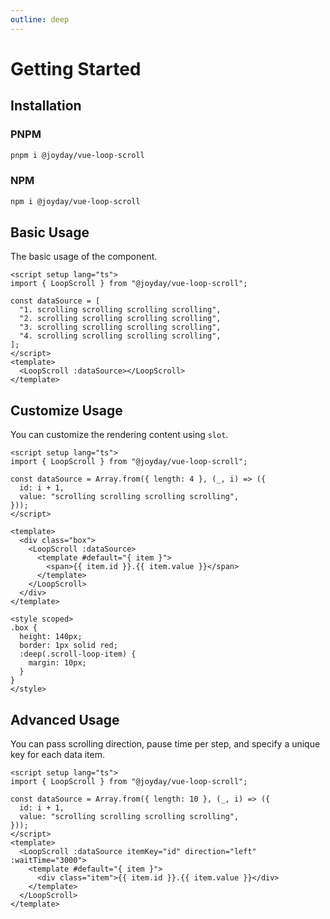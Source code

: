 ```yaml
---
outline: deep
---
```


# Getting Started

## Installation

### PNPM

```bash
pnpm i @joyday/vue-loop-scroll
```

### NPM

```bash
npm i @joyday/vue-loop-scroll
```

## Basic Usage

The basic usage of the component.

```vue
<script setup lang="ts">
import { LoopScroll } from "@joyday/vue-loop-scroll";

const dataSource = [
  "1. scrolling scrolling scrolling scrolling",
  "2. scrolling scrolling scrolling scrolling",
  "3. scrolling scrolling scrolling scrolling",
  "4. scrolling scrolling scrolling scrolling",
];
</script>
<template>
  <LoopScroll :dataSource></LoopScroll>
</template>
```

## Customize Usage

You can customize the rendering content using `slot`.

```vue
<script setup lang="ts">
import { LoopScroll } from "@joyday/vue-loop-scroll";

const dataSource = Array.from({ length: 4 }, (_, i) => ({
  id: i + 1,
  value: "scrolling scrolling scrolling scrolling",
}));
</script>

<template>
  <div class="box">
    <LoopScroll :dataSource>
      <template #default="{ item }">
        <span>{{ item.id }}.{{ item.value }}</span>
      </template>
    </LoopScroll>
  </div>
</template>

<style scoped>
.box {
  height: 140px;
  border: 1px solid red;
  :deep(.scroll-loop-item) {
    margin: 10px;
  }
}
</style>
```

## Advanced Usage

You can pass scrolling direction, pause time per step, and specify a unique key for each data item.

```vue
<script setup lang="ts">
import { LoopScroll } from "@joyday/vue-loop-scroll";

const dataSource = Array.from({ length: 10 }, (_, i) => ({
  id: i + 1,
  value: "scrolling scrolling scrolling scrolling",
}));
</script>
<template>
  <LoopScroll :dataSource itemKey="id" direction="left" :waitTime="3000">
    <template #default="{ item }">
      <div class="item">{{ item.id }}.{{ item.value }}</div>
    </template>
  </LoopScroll>
</template>
```
